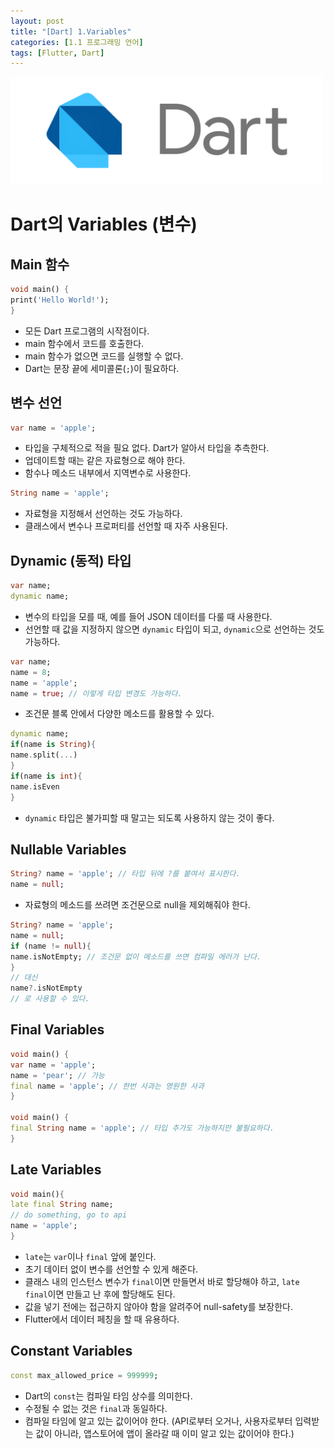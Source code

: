 ```yaml
---
layout: post
title: "[Dart] 1.Variables"
categories: [1.1 프로그래밍 언어]
tags: [Flutter, Dart]
---
```


<img src="/assets/img/dart.png" alt="dart" width="500"/>

# Dart의 Variables (변수)

## Main 함수

```dart
void main() {
print('Hello World!');
}
```

- 모든 Dart 프로그램의 시작점이다.
- main 함수에서 코드를 호출한다.
- main 함수가 없으면 코드를 실행할 수 없다.
- Dart는 문장 끝에 세미콜론(`;`)이 필요하다.

## 변수 선언

```dart
var name = 'apple';
```

- 타입을 구체적으로 적을 필요 없다. Dart가 알아서 타입을 추측한다.
- 업데이트할 때는 같은 자료형으로 해야 한다.
- 함수나 메소드 내부에서 지역변수로 사용한다.

```dart
String name = 'apple';
```

- 자료형을 지정해서 선언하는 것도 가능하다.
- 클래스에서 변수나 프로퍼티를 선언할 때 자주 사용된다.

## Dynamic (동적) 타입

```dart
var name;
dynamic name;
```

- 변수의 타입을 모를 때, 예를 들어 JSON 데이터를 다룰 때 사용한다.
- 선언할 때 값을 지정하지 않으면 `dynamic` 타입이 되고, `dynamic`으로 선언하는 것도 가능하다.

```dart
var name;
name = 8;
name = 'apple';
name = true; // 이렇게 타입 변경도 가능하다.
```

- 조건문 블록 안에서 다양한 메소드를 활용할 수 있다.

```dart
dynamic name;
if(name is String){
name.split(...)
}
if(name is int){
name.isEven
}
```

- `dynamic` 타입은 불가피할 때 말고는 되도록 사용하지 않는 것이 좋다.

## Nullable Variables

```dart
String? name = 'apple'; // 타입 뒤에 ?를 붙여서 표시한다.
name = null;
```

- 자료형의 메소드를 쓰려면 조건문으로 null을 제외해줘야 한다.

```dart
String? name = 'apple';
name = null;
if (name != null){
name.isNotEmpty; // 조건문 없이 메소드를 쓰면 컴파일 에러가 난다.
}
// 대신
name?.isNotEmpty
// 로 사용할 수 있다.
```

## Final Variables

```dart
void main() {
var name = 'apple';
name = 'pear'; // 가능
final name = 'apple'; // 한번 사과는 영원한 사과
}

void main() {
final String name = 'apple'; // 타입 추가도 가능하지만 불필요하다.
}
```

## Late Variables

```dart
void main(){
late final String name;
// do something, go to api
name = 'apple';
}
```

- `late`는 `var`이나 `final` 앞에 붙인다.
- 초기 데이터 없이 변수를 선언할 수 있게 해준다.
- 클래스 내의 인스턴스 변수가 `final`이면 만들면서 바로 할당해야 하고, `late final`이면 만들고 난 후에 할당해도 된다.
- 값을 넣기 전에는 접근하지 않아야 함을 알려주어 null-safety를 보장한다.
- Flutter에서 데이터 페칭을 할 때 유용하다.

## Constant Variables

```dart
const max_allowed_price = 999999;
```

- Dart의 `const`는 컴파일 타임 상수를 의미한다.
- 수정될 수 없는 것은 `final`과 동일하다.
- 컴파일 타임에 알고 있는 값이어야 한다. (API로부터 오거나, 사용자로부터 입력받는 값이 아니라, 앱스토어에 앱이 올라갈 때 이미 알고 있는 값이어야 한다.)
